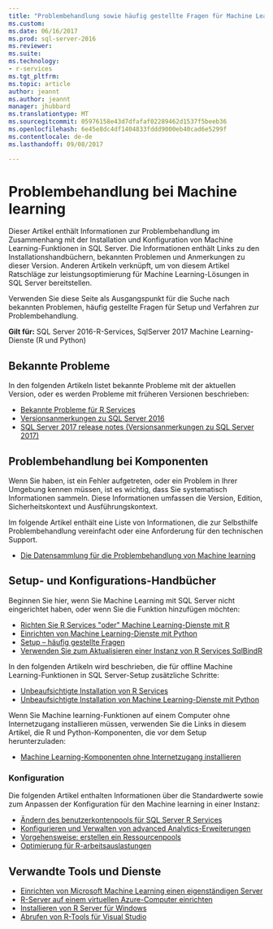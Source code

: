 ```yaml
---
title: "Problembehandlung sowie häufig gestellte Fragen für Machine Learning in SQL Server | Microsoft Docs"
ms.custom: 
ms.date: 06/16/2017
ms.prod: sql-server-2016
ms.reviewer: 
ms.suite: 
ms.technology:
- r-services
ms.tgt_pltfrm: 
ms.topic: article
author: jeannt
ms.author: jeannt
manager: jhubbard
ms.translationtype: MT
ms.sourcegitcommit: 05976158e43d7dfafaf02289462d1537f5beeb36
ms.openlocfilehash: 6e45e8dc4df1404833fddd9000eb40cad6e5299f
ms.contentlocale: de-de
ms.lasthandoff: 09/08/2017

---
```


# <a name="troubleshoot-machine-learning"></a>Problembehandlung bei Machine learning

Dieser Artikel enthält Informationen zur Problembehandlung im Zusammenhang mit der Installation und Konfiguration von Machine Learning-Funktionen in SQL Server. Die Informationen enthält Links zu den Installationshandbüchern, bekannten Problemen und Anmerkungen zu dieser Version. Anderen Artikeln verknüpft, um von diesem Artikel Ratschläge zur leistungsoptimierung für Machine Learning-Lösungen in SQL Server bereitstellen.

Verwenden Sie diese Seite als Ausgangspunkt für die Suche nach bekannten Problemen, häufig gestellte Fragen für Setup und Verfahren zur Problembehandlung.

**Gilt für:** SQL Server 2016-R-Services, SqlServer 2017 Machine Learning-Dienste (R und Python)

## <a name="known-issues"></a>Bekannte Probleme

In den folgenden Artikeln listet bekannte Probleme mit der aktuellen Version, oder es werden Probleme mit früheren Versionen beschrieben:

+ [Bekannte Probleme für R Services](../advanced-analytics/known-issues-for-sql-server-machine-learning-services.md)
+ [Versionsanmerkungen zu SQL Server 2016](../sql-server/sql-server-2016-release-notes.md)
+ [SQL Server 2017 release notes (Versionsanmerkungen zu SQL Server 2017)](../sql-server/sql-server-2017-release-notes.md)

## <a name="troubleshooting-prerequisites"></a>Problembehandlung bei Komponenten

Wenn Sie haben, ist ein Fehler aufgetreten, oder ein Problem in Ihrer Umgebung kennen müssen, ist es wichtig, dass Sie systematisch Informationen sammeln. Diese Informationen umfassen die Version, Edition, Sicherheitskontext und Ausführungskontext.

Im folgende Artikel enthält eine Liste von Informationen, die zur Selbsthilfe Problembehandlung vereinfacht oder eine Anforderung für den technischen Support.

+ [Die Datensammlung für die Problembehandlung von Machine learning](data-collection-ml-troubleshooting-process.md)

## <a name="setup-and-configuration-guides"></a>Setup- und Konfigurations-Handbücher

Beginnen Sie hier, wenn Sie Machine Learning mit SQL Server nicht eingerichtet haben, oder wenn Sie die Funktion hinzufügen möchten:

+ [Richten Sie R Services "oder" Machine Learning-Dienste mit R](../advanced-analytics/r/set-up-sql-server-r-services-in-database.md)
+ [Einrichten von Machine Learning-Dienste mit Python](../advanced-analytics/python/setup-python-machine-learning-services.md)
+ [Setup – häufig gestellte Fragen](../advanced-analytics/r/upgrade-and-installation-faq-sql-server-r-services.md)
+ [Verwenden Sie zum Aktualisieren einer Instanz von R Services SqlBindR](../advanced-analytics/r/use-sqlbindr-exe-to-upgrade-an-instance-of-sql-server.md)

In den folgenden Artikeln wird beschrieben, die für offline Machine Learning-Funktionen in SQL Server-Setup zusätzliche Schritte:

+ [Unbeaufsichtigte Installation von R Services](../advanced-analytics/r/unattended-installs-of-sql-server-r-services.md) 
+ [Unbeaufsichtigte Installation von Machine Learning-Dienste mit Python](../advanced-analytics/python/unattended-installs-of-sql-server-python-services.md)

Wenn Sie Machine learning-Funktionen auf einem Computer ohne Internetzugang installieren müssen, verwenden Sie die Links in diesem Artikel, die R und Python-Komponenten, die vor dem Setup herunterzuladen:

+ [Machine Learning-Komponenten ohne Internetzugang installieren](../advanced-analytics/r/installing-ml-components-without-internet-access.md)

### <a name="configuration"></a>Konfiguration

Die folgenden Artikel enthalten Informationen über die Standardwerte sowie zum Anpassen der Konfiguration für den Machine learning in einer Instanz:

+ [Ändern des benutzerkontenpools für SQL Server R Services](../advanced-analytics/r/modify-the-user-account-pool-for-sql-server-r-services.md)  
+ [Konfigurieren und Verwalten von advanced Analytics-Erweiterungen](../advanced-analytics/r/configure-and-manage-advanced-analytics-extensions.md)  
+ [Vorgehensweise: erstellen ein Ressourcenpools](r/how-to-create-a-resource-pool-for-r.md)
+ [Optimierung für R-arbeitsauslastungen](r/operationalizing-your-r-code.md)

## <a name="related-tools-and-services"></a>Verwandte Tools und Dienste

+ [Einrichten von Microsoft Machine Learning einen eigenständigen Server](../advanced-analytics/r/create-a-standalone-r-server.md)
+ [R-Server auf einem virtuellen Azure-Computer einrichten](../advanced-analytics/r/provision-the-r-server-only-sql-server-2016-enterprise-vm-on-azure.md)
+ [Installieren von R Server für Windows](https://msdn.microsoft.com/microsoft-r/rserver-install-windows)
+ [Abrufen von R-Tools für Visual Studio](https://www.visualstudio.com/vs/rtvs/)

